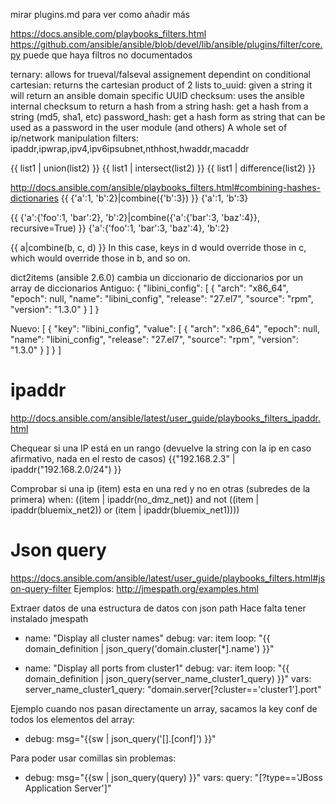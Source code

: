 mirar plugins.md para ver como añadir más

https://docs.ansible.com/playbooks_filters.html
https://github.com/ansible/ansible/blob/devel/lib/ansible/plugins/filter/core.py
  puede que haya filtros no documentados

ternary: allows for trueval/falseval assignement dependint on conditional
cartesian: returns the cartesian product of 2 lists
to_uuid: given a string it will return an ansible domain specific UUID
checksum: uses the ansible internal checksum to return a hash from a string
hash: get a hash from a string (md5, sha1, etc)
password_hash: get a hash form as string that can be used as a password in the user module (and others)
A whole set of ip/network manipulation filters: ipaddr,ipwrap,ipv4,ipv6ipsubnet,nthhost,hwaddr,macaddr


{{ list1 | union(list2) }}
{{ list1 | intersect(list2) }}
{{ list1 | difference(list2) }}


http://docs.ansible.com/ansible/playbooks_filters.html#combining-hashes-dictionaries
{{ {'a':1, 'b':2}|combine({'b':3}) }}
{'a':1, 'b':3}


{{ {'a':{'foo':1, 'bar':2}, 'b':2}|combine({'a':{'bar':3, 'baz':4}}, recursive=True) }}
{'a':{'foo':1, 'bar':3, 'baz':4}, 'b':2}

{{ a|combine(b, c, d) }}
In this case, keys in d would override those in c, which would override those in b, and so on.



dict2items (ansible 2.6.0)
cambia un diccionario de diccionarios por un array de diccionarios
Antiguo:
{
     "libini_config": [
            {
                "arch": "x86_64",
                "epoch": null,
                "name": "libini_config",
                "release": "27.el7",
                "source": "rpm",
                "version": "1.3.0"
            }
     ]
}

Nuevo:
[
    {
        "key": "libini_config",
        "value": [
            {
                "arch": "x86_64",
                "epoch": null,
                "name": "libini_config",
                "release": "27.el7",
                "source": "rpm",
                "version": "1.3.0"
            }
        ]
    }
]




# ipaddr
http://docs.ansible.com/ansible/latest/user_guide/playbooks_filters_ipaddr.html

Chequear si una IP está en un rango (devuelve la string con la ip en caso afirmativo, nada en el resto de casos)
{{"192.168.2.3" | ipaddr("192.168.2.0/24") }}

Comprobar si una ip (item) esta en una red y no en otras (subredes de la primera)
when: ((item | ipaddr(no_dmz_net)) and not ((item | ipaddr(bluemix_net2)) or (item | ipaddr(bluemix_net1))))


# Json query
https://docs.ansible.com/ansible/latest/user_guide/playbooks_filters.html#json-query-filter
Ejemplos: http://jmespath.org/examples.html

Extraer datos de una estructura de datos con json path
Hace falta tener instalado jmespath

- name: "Display all cluster names"
  debug:
    var: item
  loop: "{{ domain_definition | json_query('domain.cluster[*].name') }}"

- name: "Display all ports from cluster1"
  debug:
    var: item
  loop: "{{ domain_definition | json_query(server_name_cluster1_query) }}"
  vars:
    server_name_cluster1_query: "domain.server[?cluster=='cluster1'].port"

Ejemplo cuando nos pasan directamente un array, sacamos la key conf de todos los elementos del array:
- debug: msg="{{sw | json_query('[].[conf]') }}"

Para poder usar comillas sin problemas:
- debug: msg="{{sw | json_query(query) }}"
  vars:
    query: "[?type=='JBoss Application Server']"


